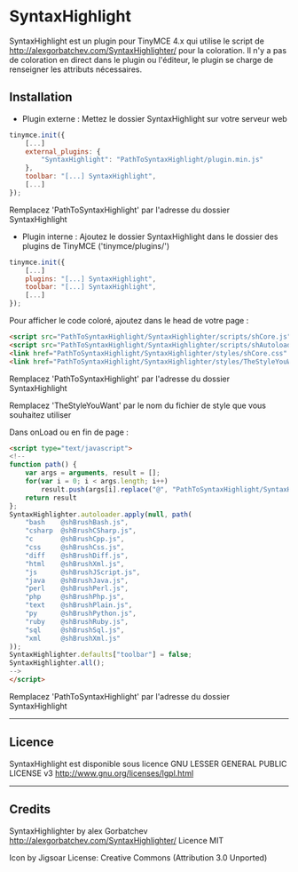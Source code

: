 SyntaxHighlight
=======

SyntaxHighlight est un plugin pour TinyMCE 4.x qui utilise le script de http://alexgorbatchev.com/SyntaxHighlighter/ pour la coloration.
Il n'y a pas de coloration en direct dans le plugin ou l'éditeur, le plugin se charge de renseigner les attributs nécessaires.

Installation
-------

* Plugin externe :
Mettez le dossier SyntaxHighlight sur votre serveur web
```js
tinymce.init({
	[...]
	external_plugins: {
		"SyntaxHighlight": "PathToSyntaxHighlight/plugin.min.js"
	},
	toolbar: "[...] SyntaxHighlight",
	[...]
});
```
Remplacez 'PathToSyntaxHighlight' par l'adresse du dossier SyntaxHighlight

* Plugin interne :
Ajoutez le dossier SyntaxHighlight dans le dossier des plugins de TinyMCE ('tinymce/plugins/')
```js
tinymce.init({
	[...]
	plugins: "[...] SyntaxHighlight",
	toolbar: "[...] SyntaxHighlight",
	[...]
});
```

Pour afficher le code coloré, ajoutez dans le head de votre page :
```html
<script src="PathToSyntaxHighlight/SyntaxHighlighter/scripts/shCore.js" type="text/javascript"></script>
<script src="PathToSyntaxHighlight/SyntaxHighlighter/scripts/shAutoloader.js" type="text/javascript"></script>
<link href="PathToSyntaxHighlight/SyntaxHighlighter/styles/shCore.css" rel="stylesheet" type="text/css" />
<link href="PathToSyntaxHighlight/SyntaxHighlighter/styles/TheStyleYouWant" rel="stylesheet" type="text/css" />
```
Remplacez 'PathToSyntaxHighlight' par l'adresse du dossier SyntaxHighlight

Remplacez 'TheStyleYouWant' par le nom du fichier de style que vous souhaitez utiliser

Dans onLoad ou en fin de page :
```html
<script type="text/javascript">
<!--
function path() {
    var args = arguments, result = [];
    for(var i = 0; i < args.length; i++)
        result.push(args[i].replace("@", "PathToSyntaxHighlight/SyntaxHighlighter/scripts/"));
    return result
};
SyntaxHighlighter.autoloader.apply(null, path(
    "bash	 @shBrushBash.js",
    "csharp  @shBrushCSharp.js",
    "c       @shBrushCpp.js",
    "css     @shBrushCss.js",
    "diff    @shBrushDiff.js",
    "html    @shBrushXml.js",
    "js      @shBrushJScript.js",
    "java    @shBrushJava.js",
    "perl    @shBrushPerl.js",
    "php     @shBrushPhp.js",
    "text    @shBrushPlain.js",
    "py      @shBrushPython.js",
    "ruby    @shBrushRuby.js",
    "sql     @shBrushSql.js",
    "xml     @shBrushXml.js"
));
SyntaxHighlighter.defaults["toolbar"] = false;
SyntaxHighlighter.all();
-->
</script>
```
Remplacez 'PathToSyntaxHighlight' par l'adresse du dossier SyntaxHighlight

-----------------------------------------------------------------------------

Licence
-------
SyntaxHighlight est disponible sous licence GNU LESSER GENERAL PUBLIC LICENSE v3
http://www.gnu.org/licenses/lgpl.html

-----------------------------------------------------------------------------

Credits
-------
SyntaxHighlighter by alex Gorbatchev http://alexgorbatchev.com/SyntaxHighlighter/ Licence MIT

Icon by Jigsoar License: Creative Commons (Attribution 3.0 Unported)